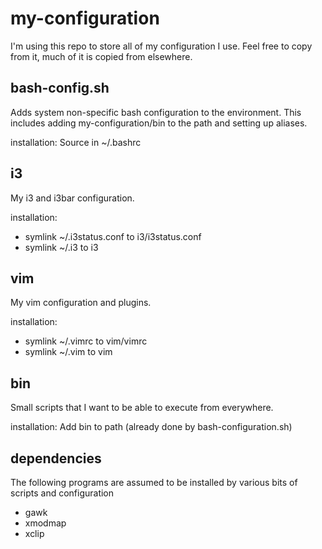 my-configuration
===

I'm using this repo to store all of my configuration I use. Feel free to copy from it, much of it is copied from elsewhere.

bash-config.sh
---
Adds system non-specific bash configuration to the environment. This includes adding my-configuration/bin to the path and setting up aliases.

installation: Source in ~/.bashrc

i3
---
My i3 and i3bar configuration.

installation:

* symlink ~/.i3status.conf to i3/i3status.conf
* symlink ~/.i3 to i3

vim
---
My vim configuration and plugins.

installation:

* symlink ~/.vimrc to vim/vimrc
* symlink ~/.vim to vim

bin
---
Small scripts that I want to be able to execute from everywhere.

installation: Add bin to path (already done by bash-configuration.sh)

dependencies
---
The following programs are assumed to be installed by various bits of scripts and configuration

* gawk
* xmodmap
* xclip
